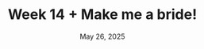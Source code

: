 ---
layout: song_of_songs
title: Week 14 + Make me a bride!
date: May 26, 2025
permalink: /updates/05.26.25/
---